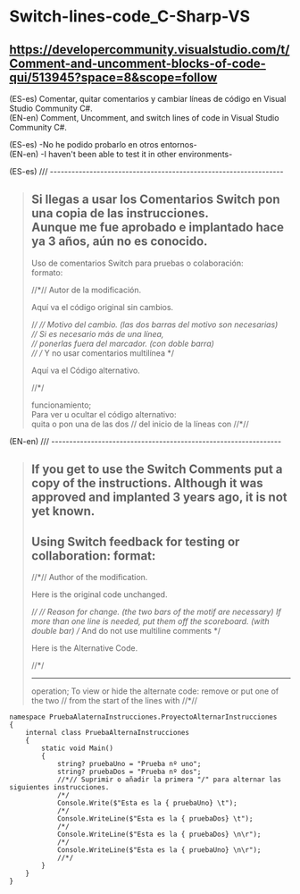 # Switch-lines-code_C-Sharp-VS  
## https://developercommunity.visualstudio.com/t/Comment-and-uncomment-blocks-of-code-qui/513945?space=8&scope=follow

(ES-es)    Comentar, quitar comentarios y cambiar líneas de código en Visual Studio Community C#.  
(EN-en)   Comment, Uncomment, and switch lines of code in Visual Studio Community C#.  
  
(ES-es)    -No he podido probarlo en otros entornos-  
(EN-en)   -I haven't been able to test it in other environments-  
  
(ES-es)  /// -----------------------------------------------------------------  
> Si llegas a usar los Comentarios Switch pon una copia de las instrucciones.  
> Aunque me fue aprobado e implantado hace ya 3 años, aún no es conocido.  
> ---------------------------------------------------------------------------  
> Uso de comentarios Switch para pruebas o colaboración:  
> formato:  
> 
>   //*// Autor de la modificación.  
>
> Aquí va el código original sin cambios.  
>
>   /*/ // Motivo del cambio. (las dos barras del motivo son necesarias)  
>     // Si es necesario más de una línea,  
>     // ponerlas fuera del marcador. (con doble barra)  
>     // /* Y no usar comentarios multilínea */  
>
> Aquí va el Código alternativo.  
>
>   //*/  
> 
> funcionamiento;  
>     Para ver u ocultar el código alternativo:  
>         quita o pon una de las dos // del inicio de la líneas con //*//  
  
(EN-en)  /// ----------------------------------------------------------------
> If you get to use the Switch Comments put a copy of the instructions.
> Although it was approved and implanted 3 years ago, it is not yet known.
> ---------------------------------------------------------------------------
> Using Switch feedback for testing or collaboration:
> format:
> ---------------------------------------------------------------------------
> //*// Author of the modification.
> 
> Here is the original code unchanged.
> 
> /*/ // Reason for change. (the two bars of the motif are necessary)
>  If more than one line is needed,
>  put them off the scoreboard. (with double bar)
>  /* And do not use multiline comments */
> 
> Here is the Alternative Code.
> 
> //*/
> 
> ---------------------------------------------------------------------------
> operation;
> To view or hide the alternate code:
> remove or put one of the two // from the start of the lines with //*//
 
 
	namespace PruebaAlaternaInstrucciones.ProyectoAlternarInstrucciones
	{
		internal class PruebaAlternaInstrucciones
		{
			static void Main()
			{
				string? pruebaUno = "Prueba nº uno";
				string? pruebaDos = "Prueba nº dos";
				//*// Suprimir o añadir la primera "/" para alternar las siguientes instrucciones.
				/*/
				Console.Write($"Esta es la { pruebaUno} \t");
				/*/
				Console.WriteLine($"Esta es la { pruebaDos} \t");
				/*/
				Console.WriteLine($"Esta es la { pruebaDos} \n\r");
				/*/
				Console.WriteLine($"Esta es la { pruebaUno} \n\r");
				//*/
			}
		}
	}

